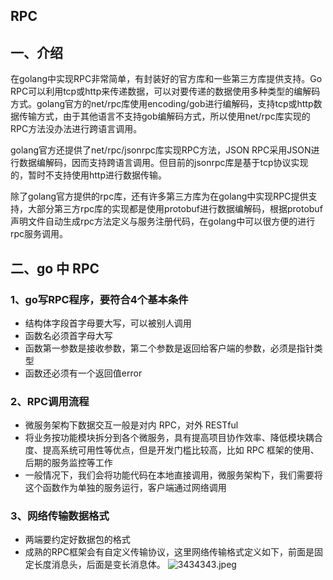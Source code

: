 ## RPC
## 一、介绍
在golang中实现RPC非常简单，有封装好的官方库和一些第三方库提供支持。Go RPC可以利用tcp或http来传递数据，可以对要传递的数据使用多种类型的编解码方式。golang官方的net/rpc库使用encoding/gob进行编解码，支持tcp或http数据传输方式，由于其他语言不支持gob编解码方式，所以使用net/rpc库实现的RPC方法没办法进行跨语言调用。

golang官方还提供了net/rpc/jsonrpc库实现RPC方法，JSON RPC采用JSON进行数据编解码，因而支持跨语言调用。但目前的jsonrpc库是基于tcp协议实现的，暂时不支持使用http进行数据传输。

除了golang官方提供的rpc库，还有许多第三方库为在golang中实现RPC提供支持，大部分第三方rpc库的实现都是使用protobuf进行数据编解码，根据protobuf声明文件自动生成rpc方法定义与服务注册代码，在golang中可以很方便的进行rpc服务调用。

## 二、go 中 RPC
### 1、go写RPC程序，要符合4个基本条件
* 结构体字段首字母要大写，可以被别人调用
* 函数名必须首字母大写
* 函数第一参数是接收参数，第二个参数是返回给客户端的参数，必须是指针类型
* 函数还必须有一个返回值error

### 2、RPC调用流程
* 微服务架构下数据交互一般是对内 RPC，对外 RESTful
* 将业务按功能模块拆分到各个微服务，具有提高项目协作效率、降低模块耦合度、提高系统可用性等优点，但是开发门槛比较高，比如 RPC 框架的使用、后期的服务监控等工作
* 一般情况下，我们会将功能代码在本地直接调用，微服务架构下，我们需要将这个函数作为单独的服务运行，客户端通过网络调用

### 3、网络传输数据格式
* 两端要约定好数据包的格式
* 成熟的RPC框架会有自定义传输协议，这里网络传输格式定义如下，前面是固定长度消息头，后面是变长消息体。
    ![3434343.jpeg](https://pic.imgdb.cn/item/624e3e24239250f7c511bfa1.jpg)
    


    
    

